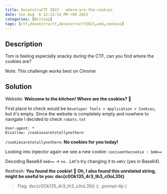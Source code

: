 ```yaml
---
title: DeconstruCTF 2023 - where-are-the-cookies
date: Sun Aug  6 12:12:24 PM +04 2023
categories: [Writeup]
tags: [ctf,deconstructf,deconstructf2023,web,cookies]
---
```


## Description

Tom is feeling especially snacky during the CTF, can you find where the cookies are?

Note: This challenge works best on Chrome

## Solution

Website: __Welcome to the kitchen! Where are the cookies? 🤔__

First place to check would be `Developer Tools > Application > Cookies`, but it's empty. Since the website is completely empty and nowhere to navigate I decided to check `robots.txt`

```
User-agent: *
Disallow: /cookiesaretotallynothere
```

`/cookiesaretotallynothere`: __No cookies for you today!__

Looking into inpector again we see a new cookie: `caniseethecookie : bm8==`

Decoding Base64 `bm8==` -> `no` . Let's try changing it to `eWVz` (yes in Base64). 

Resfresh: __You found the cookie! 🍪 Oh, I also found this unrelated string, might be useful to you: dsc{c0Ok135_4r3_th3_c0oL35t}__

> Flag: dsc{c0Ok135_4r3_th3_c0oL35t}
{: .prompt-tip }